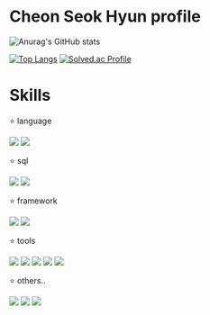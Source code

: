 # Cheon Seok Hyun profile

![Anurag's GitHub stats](https://github-readme-stats.vercel.app/api?username=shchon1993&show_icons=true&theme=algolia)

[![Top Langs](https://github-readme-stats.vercel.app/api/top-langs/?username=shchon1993&layout=compact)](https://github.com/anuraghazra/github-readme-stats)  [![Solved.ac Profile](http://mazassumnida.wtf/api/v2/generate_badge?boj=shchon1993)](https://solved.ac/shchon1993/)



# Skills


:star: language

<img src="https://img.shields.io/badge/JAVA-007396?style=for-the-badge&logo=java&logoColor=white"> <img src="https://img.shields.io/badge/javascript-F7DF1E?style=for-the-badge&logo=javascript&logoColor=white"> 

:star: sql

<img src="https://img.shields.io/badge/oracle-F80000?style=for-the-badge&logo=oracle&logoColor=white"> <img src="https://img.shields.io/badge/PostgreSQL-4169E1?style=for-the-badge&logo=PostgreSQL&logoColor=white">

:star: framework

<img src="https://img.shields.io/badge/Spring-6DB33F?style=for-the-badge&logo=Spring&logoColor=white"> <img src="https://img.shields.io/badge/Spring Boot-6DB33F?style=for-the-badge&logo=Spring Boot&logoColor=white">

:star: tools

<img src="https://img.shields.io/badge/Eclipse IDE-2C2255?style=for-the-badge&logo=Eclipse IDE&logoColor=white">  <img src="https://img.shields.io/badge/IntelliJ IDEA-000000?style=for-the-badge&logo=IntelliJ IDEA&logoColor=white"> <img src="https://img.shields.io/badge/Atlassian-0052CC?style=for-the-badge&logo=Atlassian&logoColor=white"> <img src="https://img.shields.io/badge/Microsoft Teams-6264A7?style=for-the-badge&logo=Microsoft Teams&logoColor=white">  <img src="https://img.shields.io/badge/Slack-4A154B?style=for-the-badge&logo=Slack&logoColor=white">


:star: others..

<img src="https://img.shields.io/badge/HTML5-E34F26?style=for-the-badge&logo=HTML5&logoColor=white"> <img src="https://img.shields.io/badge/jQuery-0769AD?style=for-the-badge&logo=jQuery&logoColor=white"> <img src="https://img.shields.io/badge/Thymeleaf-005F0F?style=for-the-badge&logo=Thymeleaf&logoColor=white">
 





<!--
**shchon1993/shchon1993** is a ✨ _special_ ✨ repository because its `README.md` (this file) appears on your GitHub profile.

Here are some ideas to get you started:

- 🔭 I’m currently working on ...
- 🌱 I’m currently learning ...
- 👯 I’m looking to collaborate on ...
- 🤔 I’m looking for help with ...
- 💬 Ask me about ...
- 📫 How to reach me: ...
- 😄 Pronouns: ...
- ⚡ Fun fact: ...
-->
